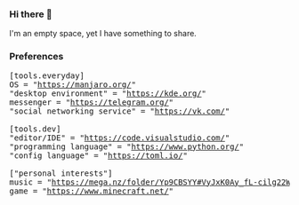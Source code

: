 ### Hi there 👋
I'm an empty space, yet I have something to share.

### Preferences
<pre>
[tools.everyday]
OS = "<a href="https://manjaro.org/">https://manjaro.org/</a>"
"desktop environment" = "<a href="https://kde.org/">https://kde.org/</a>"
messenger = "<a href="https://telegram.org/">https://telegram.org/</a>"
"social networking service" = "<a href="https://vk.com/">https://vk.com/</a>"

[tools.dev]
"editor/IDE" = "<a href="https://code.visualstudio.com/">https://code.visualstudio.com/</a>"
"programming language" = "<a href="https://www.python.org/">https://www.python.org/</a>"
"config language" = "<a href="https://toml.io/">https://toml.io/</a>"
 
["personal interests"]
music = "<a href="https://mega.nz/folder/Yp9CBSYY#VyJxK0Ay_fL-cilg22WXiA">https://mega.nz/folder/Yp9CBSYY#VyJxK0Ay_fL-cilg22WXiA</a>"
game = "<a href="https://www.minecraft.net/">https://www.minecraft.net/</a>"
</pre>
